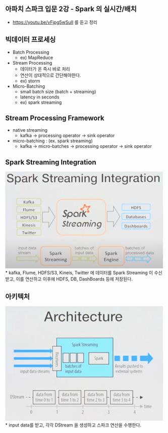 ## 아파치 스파크 입문 2강 - Spark 의 실시간/배치
* https://youtu.be/vFjpg5wSuII 를 듣고 정리

## 빅데이터 프로세싱
* Batch Processing
    * ex) MapReduce
* Stream Processing
    * 데이터가 온 즉시 바로 처리
    * 연산이 상대적으로 간단해야한다.
    * ex) storm
* Micro-Batching
    * small batch size (batch + streaming)
    * latency in seconds
    * ex) spark streaming

## Stream Processing Framework
* native streaming
    * kafka -> processing operator -> sink operator
* micro-batching : (ex. spark streaming)
    * kafka -> micro-batches -> processing operator -> sink operator

## Spark Streaming Integration
<img src="../Image/spark01.png" width="500px">
* kafka, Flume, HDFS/S3, Kineis, Twitter 에 데이터를 Spark Streaming 이 수신받고, 이를 연산하고 이후에 HDFS, DB, DashBoards 등에 저장된다.

## 아키텍처
<img src="../Image/spark02.png" width="500px">
* input data를 받고, 각각 DStream 을 생성하고 스파크 연산을 수행한다.

## 

